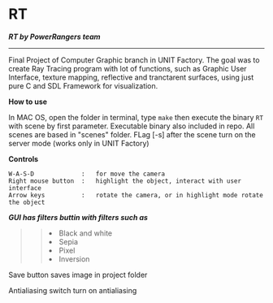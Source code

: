 # RT
***RT by PowerRangers team***
<hr> 
Final Project of Computer Graphic branch in UNIT Factory.
The goal was to create Ray Tracing program with lot of functions, such as Graphic User Interface, texture mapping, reflective and tranctarent surfaces, using just pure C and SDL Framework for visualization.

<b> How to use </b>

In MAC OS, open the folder in terminal, type `make` then execute the binary `RT` with scene by first parameter. 
Executable binary also included in repo.
All scenes are based in "scenes\" folder.
FLag [-s] after the scene turn on the server mode (works only in UNIT Factory) 

<b> Сontrols </b>
```
W-A-S-D             :	for move the camera
Right mouse button  :	highlight the object, interact with user interface
Arrow keys          :	rotate the camera, or in highlight mode rotate the object
```
***GUI has filters buttin with filters such as***
>> <li> Black and white
>> <li> Sepia
>> <li> Pixel
>> <li> Inversion </li>
Save button saves image in project folder </p>
Antialiasing switch turn on antialiasing
